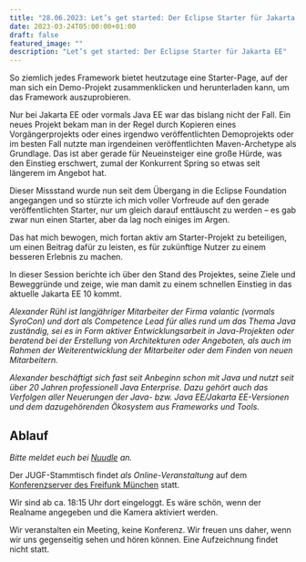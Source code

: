 ```yaml
---
title: "28.06.2023: Let’s get started: Der Eclipse Starter für Jakarta EE"
date: 2023-03-24T05:00:00+01:00
draft: false
featured_image: ""
description: "Let’s get started: Der Eclipse Starter für Jakarta EE"
---
```


So ziemlich jedes Framework bietet heutzutage eine Starter-Page, auf der man sich ein Demo-Projekt zusammenklicken und herunterladen kann, um das Framework auszuprobieren.

Nur bei Jakarta EE oder vormals Java EE war das bislang nicht der Fall. Ein neues Projekt bekam man in der Regel durch Kopieren eines Vorgängerprojekts oder eines irgendwo veröffentlichten Demoprojekts oder im besten Fall nutzte man irgendeinen veröffentlichten Maven-Archetype als Grundlage. Das ist aber gerade für Neueinsteiger eine große Hürde, was den Einstieg erschwert, zumal der Konkurrent Spring so etwas seit längerem im Angebot hat.

Dieser Missstand wurde nun seit dem Übergang in die Eclipse Foundation angegangen und so stürzte ich mich voller Vorfreude auf den gerade veröffentlichten Starter, nur um gleich darauf enttäuscht zu werden – es gab zwar nun einen Starter, aber da lag noch einiges im Argen.

Das hat mich bewogen, mich fortan aktiv am Starter-Projekt zu beteiligen, um einen Beitrag dafür zu leisten, es für zukünftige Nutzer zu einem besseren Erlebnis zu machen.

In dieser Session berichte ich über den Stand des Projektes, seine Ziele und Beweggründe und zeige, wie man damit zu einem schnellen Einstieg in das aktuelle Jakarta EE 10 kommt.

_Alexander Rühl ist langjähriger Mitarbeiter der Firma valantic (vormals SyroCon) und dort als Competence Lead für alles rund um das Thema Java zuständig, sei es in Form aktiver Entwicklungsarbeit in Java-Projekten oder beratend bei der Erstellung von Architekturen oder Angeboten, als auch im Rahmen der Weiterentwicklung der Mitarbeiter oder dem Finden von neuen Mitarbeitern._

_Alexander beschäftigt sich fast seit Anbeginn schon mit Java und nutzt seit über 20 Jahren professionell Java Enterprise. Dazu gehört auch das Verfolgen aller Neuerungen der Java- bzw. Java EE/Jakarta EE-Versionen und dem dazugehörenden Ökosystem aus Frameworks und Tools._

## Ablauf 

_Bitte meldet euch bei [Nuudle]() an._

Der JUGF-Stammtisch findet _als Online-Veranstaltung_ auf dem [Konferenzserver des Freifunk München](https://meet.ffmuc.net/jugfmeeting) statt.

Wir sind ab ca. 18:15 Uhr dort eingeloggt. Es wäre schön, wenn der Realname angegeben und die Kamera aktiviert werden.

Wir veranstalten ein Meeting, keine Konferenz. Wir freuen uns daher, wenn wir uns gegenseitig sehen und hören können.
Eine Aufzeichnung findet nicht statt.